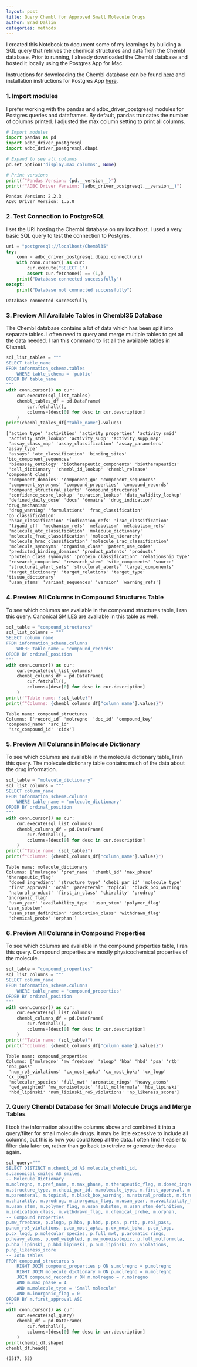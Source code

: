 ```yaml
---
layout: post
title: Query Chembl for Approved Small Molecule Drugs
author: Brad Dallin
catagories: methods
---
```


I created this Notebook to document some of my learnings by building a SQL query that retrives the chemical structures and data from the Chembl database. Prior to running, I already downloaded the Chembl database and hosted it locally using the Postgres App for Mac.

Instructions for downloading the Chembl database can be found [here](https://chembl.gitbook.io/chembl-interface-documentation/downloads) and installation instructions for Postgres App [here](https://postgresapp.com).


### **1. Import modules**

I prefer working with the pandas and adbc_driver_postgresql modules for Postgres queries and dataframes. By default, pandas truncates the number of columns printed. I adjusted the max column setting to print all columns.

```python
# Import modules
import pandas as pd
import adbc_driver_postgresql
import adbc_driver_postgresql.dbapi

# Expand to see all columns
pd.set_option('display.max_columns', None)

# Print versions
print(f"Pandas Version: {pd.__version__}")
print(f"ADBC Driver Version: {adbc_driver_postgresql.__version__}")
```
    Pandas Version: 2.2.3
    ADBC Driver Version: 1.5.0


### 2. **Test Connection to PostgreSQL**

I set the URI hosting the Chembl database on my localhost. I used a very basic SQL query to test the connection to Postgres.

```python
uri = "postgresql://localhost/Chembl35"
try:
    conn = adbc_driver_postgresql.dbapi.connect(uri)
    with conn.cursor() as cur:
        cur.execute("SELECT 1")
        assert cur.fetchone() == (1,)
    print("Database connected successfully")
except:
    print("Database not connected successfully")
```
    Database connected successfully


### 3. **Preview All Available Tables in Chembl35 Database**

The Chembl database contains a lot of data which has been split into separate tables. I often need to query and merge multiple tables to get all the data needed. I ran this command to list all the available tables in Chembl.

```python
sql_list_tables = """
SELECT table_name
FROM information_schema.tables
    WHERE table_schema = 'public'
ORDER BY table_name
"""
with conn.cursor() as cur:
    cur.execute(sql_list_tables)
    chembl_tables_df = pd.DataFrame(
        cur.fetchall(),
        columns=[desc[0] for desc in cur.description]
    )
print(chembl_tables_df["table_name"].values)
```
    ['action_type' 'activities' 'activity_properties' 'activity_smid'
     'activity_stds_lookup' 'activity_supp' 'activity_supp_map'
     'assay_class_map' 'assay_classification' 'assay_parameters' 'assay_type'
     'assays' 'atc_classification' 'binding_sites' 'bio_component_sequences'
     'bioassay_ontology' 'biotherapeutic_components' 'biotherapeutics'
     'cell_dictionary' 'chembl_id_lookup' 'chembl_release' 'component_class'
     'component_domains' 'component_go' 'component_sequences'
     'component_synonyms' 'compound_properties' 'compound_records'
     'compound_structural_alerts' 'compound_structures'
     'confidence_score_lookup' 'curation_lookup' 'data_validity_lookup'
     'defined_daily_dose' 'docs' 'domains' 'drug_indication' 'drug_mechanism'
     'drug_warning' 'formulations' 'frac_classification' 'go_classification'
     'hrac_classification' 'indication_refs' 'irac_classification'
     'ligand_eff' 'mechanism_refs' 'metabolism' 'metabolism_refs'
     'molecule_atc_classification' 'molecule_dictionary'
     'molecule_frac_classification' 'molecule_hierarchy'
     'molecule_hrac_classification' 'molecule_irac_classification'
     'molecule_synonyms' 'organism_class' 'patent_use_codes'
     'predicted_binding_domains' 'product_patents' 'products'
     'protein_class_synonyms' 'protein_classification' 'relationship_type'
     'research_companies' 'research_stem' 'site_components' 'source'
     'structural_alert_sets' 'structural_alerts' 'target_components'
     'target_dictionary' 'target_relations' 'target_type' 'tissue_dictionary'
     'usan_stems' 'variant_sequences' 'version' 'warning_refs']


### 4. **Preview All Columns in Compound Structures Table**

To see which columns are available in the compound structures table, I ran this query. Canonical SMILES are available in this table as well.

```python
sql_table = "compound_structures"
sql_list_columns = """
SELECT column_name
FROM information_schema.columns
    WHERE table_name = 'compound_records'
ORDER BY ordinal_position
"""
with conn.cursor() as cur:
    cur.execute(sql_list_columns)
    chembl_columns_df = pd.DataFrame(
        cur.fetchall(),
        columns=[desc[0] for desc in cur.description]
    )
print(f"Table name: {sql_table}")
print(f"Columns: {chembl_columns_df["column_name"].values}")
```
    Table name: compound_structures
    Columns: ['record_id' 'molregno' 'doc_id' 'compound_key' 'compound_name' 'src_id'
     'src_compound_id' 'cidx']


### 5. **Preview All Columns in Molecule Dictionary**

To see which columns are available in the molecule dictionary table, I ran this query. The molecule dictionary table contains much of the data about the drug information.

```python
sql_table = "molecule_dictionary"
sql_list_columns = """
SELECT column_name
FROM information_schema.columns
    WHERE table_name = 'molecule_dictionary'
ORDER BY ordinal_position
"""
with conn.cursor() as cur:
    cur.execute(sql_list_columns)
    chembl_columns_df = pd.DataFrame(
        cur.fetchall(),
        columns=[desc[0] for desc in cur.description]
    )
print(f"Table name: {sql_table}")
print(f"Columns: {chembl_columns_df["column_name"].values}")
```
    Table name: molecule_dictionary
    Columns: ['molregno' 'pref_name' 'chembl_id' 'max_phase' 'therapeutic_flag'
     'dosed_ingredient' 'structure_type' 'chebi_par_id' 'molecule_type'
     'first_approval' 'oral' 'parenteral' 'topical' 'black_box_warning'
     'natural_product' 'first_in_class' 'chirality' 'prodrug' 'inorganic_flag'
     'usan_year' 'availability_type' 'usan_stem' 'polymer_flag' 'usan_substem'
     'usan_stem_definition' 'indication_class' 'withdrawn_flag'
     'chemical_probe' 'orphan']


### 6. **Preview All Columns in Compound Properties**

To see which columns are available in the compound properties table, I ran this query. Compound properties are mostly physicochemical properties of the molecule.

```python
sql_table = "compound_properties"
sql_list_columns = """
SELECT column_name
FROM information_schema.columns
    WHERE table_name = 'compound_properties'
ORDER BY ordinal_position
"""
with conn.cursor() as cur:
    cur.execute(sql_list_columns)
    chembl_columns_df = pd.DataFrame(
        cur.fetchall(),
        columns=[desc[0] for desc in cur.description]
    )
print(f"Table name: {sql_table}")
print(f"Columns: {chembl_columns_df["column_name"].values}")
```
    Table name: compound_properties
    Columns: ['molregno' 'mw_freebase' 'alogp' 'hba' 'hbd' 'psa' 'rtb' 'ro3_pass'
     'num_ro5_violations' 'cx_most_apka' 'cx_most_bpka' 'cx_logp' 'cx_logd'
     'molecular_species' 'full_mwt' 'aromatic_rings' 'heavy_atoms'
     'qed_weighted' 'mw_monoisotopic' 'full_molformula' 'hba_lipinski'
     'hbd_lipinski' 'num_lipinski_ro5_violations' 'np_likeness_score']


### 7. **Query Chembl Database for Small Molecule Drugs and Merge Tables**

I took the information about the columns above and combined it into a query/filter for small molecule drugs. It may be little excessive to include all columns, but this is how you could keep all the data. I often find it easier to filter data later on, rather than go back to retreive or generate the data again.

```python
sql_query="""
SELECT DISTINCT m.chembl_id AS molecule_chembl_id,
s.canonical_smiles AS smiles,
-- Molecule Dictionary
m.molregno, m.pref_name, m.max_phase, m.therapeutic_flag, m.dosed_ingredient,
m.structure_type, m.chebi_par_id, m.molecule_type, m.first_approval, m.oral,
m.parenteral, m.topical, m.black_box_warning, m.natural_product, m.first_in_class,
m.chirality, m.prodrug, m.inorganic_flag, m.usan_year, m.availability_type,
m.usan_stem, m.polymer_flag, m.usan_substem, m.usan_stem_definition,
m.indication_class, m.withdrawn_flag, m.chemical_probe, m.orphan,
-- Compound Properties
p.mw_freebase, p.alogp, p.hba, p.hbd, p.psa, p.rtb, p.ro3_pass,
p.num_ro5_violations, p.cx_most_apka, p.cx_most_bpka, p.cx_logp,
p.cx_logd, p.molecular_species, p.full_mwt, p.aromatic_rings,
p.heavy_atoms, p.qed_weighted, p.mw_monoisotopic, p.full_molformula,
p.hba_lipinski, p.hbd_lipinski, p.num_lipinski_ro5_violations,
p.np_likeness_score
-- Join tables
FROM compound_structures s
    RIGHT JOIN compound_properties p ON s.molregno = p.molregno
    RIGHT JOIN molecule_dictionary m ON p.molregno = m.molregno
    JOIN compound_records r ON m.molregno = r.molregno
    AND m.max_phase = 4
    AND m.molecule_type = 'Small molecule'
    AND m.inorganic_flag = 0
ORDER BY m.first_approval ASC
"""
with conn.cursor() as cur:
    cur.execute(sql_query)
    chembl_df = pd.DataFrame(
        cur.fetchall(),
        columns=[desc[0] for desc in cur.description]
    )
print(chembl_df.shape)
chembl_df.head()
```
    (3517, 53)

<div style="overflow-x: auto; width: 100%;">
    <style scoped>
        .dataframe tbody tr th:only-of-type {
            vertical-align: middle;
        }

        .dataframe tbody tr th {
            vertical-align: top;
        }

        .dataframe thead th {
            text-align: right;
        }
    </style>
    <table border="1" class="dataframe">
        <thead>
            <tr style="text-align: right;">
            <th></th>
            <th>molecule_chembl_id</th>
            <th>smiles</th>
            <th>molregno</th>
            <th>pref_name</th>
            <th>max_phase</th>
            <th>therapeutic_flag</th>
            <th>dosed_ingredient</th>
            <th>structure_type</th>
            <th>chebi_par_id</th>
            <th>molecule_type</th>
            <th>first_approval</th>
            <th>oral</th>
            <th>parenteral</th>
            <th>topical</th>
            <th>black_box_warning</th>
            <th>natural_product</th>
            <th>first_in_class</th>
            <th>chirality</th>
            <th>prodrug</th>
            <th>inorganic_flag</th>
            <th>usan_year</th>
            <th>availability_type</th>
            <th>usan_stem</th>
            <th>polymer_flag</th>
            <th>usan_substem</th>
            <th>usan_stem_definition</th>
            <th>indication_class</th>
            <th>withdrawn_flag</th>
            <th>chemical_probe</th>
            <th>orphan</th>
            <th>mw_freebase</th>
            <th>alogp</th>
            <th>hba</th>
            <th>hbd</th>
            <th>psa</th>
            <th>rtb</th>
            <th>ro3_pass</th>
            <th>num_ro5_violations</th>
            <th>cx_most_apka</th>
            <th>cx_most_bpka</th>
            <th>cx_logp</th>
            <th>cx_logd</th>
            <th>molecular_species</th>
            <th>full_mwt</th>
            <th>aromatic_rings</th>
            <th>heavy_atoms</th>
            <th>qed_weighted</th>
            <th>mw_monoisotopic</th>
            <th>full_molformula</th>
            <th>hba_lipinski</th>
            <th>hbd_lipinski</th>
            <th>num_lipinski_ro5_violations</th>
            <th>np_likeness_score</th>
            </tr>
        </thead>
        <tbody>
            <tr>
            <th>0</th>
            <td>CHEMBL1200542</td>
            <td>CC(=O)OCC(=O)[C@H]1CC[C@H]2[C@@H]3CCC4=CC(=O)C...</td>
            <td>674493</td>
            <td>DESOXYCORTICOSTERONE ACETATE</td>
            <td>4.0</td>
            <td>1</td>
            <td>1</td>
            <td>MOL</td>
            <td>34671.0</td>
            <td>Small molecule</td>
            <td>1939.0</td>
            <td>0</td>
            <td>1</td>
            <td>0</td>
            <td>0</td>
            <td>1</td>
            <td>0</td>
            <td>1</td>
            <td>0</td>
            <td>0</td>
            <td>NaN</td>
            <td>0.0</td>
            <td>-cort-; -ster-; -terone</td>
            <td>0</td>
            <td>-cort-; -ster-; -terone</td>
            <td>cortisone derivatives; steroids (androgens, an...</td>
            <td>Adrenocortical Steroid (salt-regulating)</td>
            <td>0</td>
            <td>0</td>
            <td>0</td>
            <td>372.51</td>
            <td>4.27</td>
            <td>4.0</td>
            <td>0.0</td>
            <td>60.44</td>
            <td>3.0</td>
            <td>N</td>
            <td>0.0</td>
            <td>None</td>
            <td>None</td>
            <td>3.77</td>
            <td>3.77</td>
            <td>NEUTRAL</td>
            <td>372.51</td>
            <td>0.0</td>
            <td>27.0</td>
            <td>0.69</td>
            <td>372.2301</td>
            <td>C23H32O4</td>
            <td>4.0</td>
            <td>0.0</td>
            <td>0.0</td>
            <td>1.96</td>
            </tr>
            <tr>
            <th>1</th>
            <td>CHEMBL1200728</td>
            <td>Cl.N=C(N)N</td>
            <td>674679</td>
            <td>GUANIDINE HYDROCHLORIDE</td>
            <td>4.0</td>
            <td>1</td>
            <td>1</td>
            <td>MOL</td>
            <td>32735.0</td>
            <td>Small molecule</td>
            <td>1939.0</td>
            <td>1</td>
            <td>0</td>
            <td>0</td>
            <td>0</td>
            <td>0</td>
            <td>0</td>
            <td>2</td>
            <td>0</td>
            <td>0</td>
            <td>NaN</td>
            <td>1.0</td>
            <td>guan-</td>
            <td>0</td>
            <td>guan-</td>
            <td>antihypertensives (guanidine derivatives)</td>
            <td>None</td>
            <td>0</td>
            <td>0</td>
            <td>0</td>
            <td>59.07</td>
            <td>-1.16</td>
            <td>1.0</td>
            <td>3.0</td>
            <td>75.89</td>
            <td>0.0</td>
            <td>N</td>
            <td>0.0</td>
            <td>None</td>
            <td>12.55</td>
            <td>-1.24</td>
            <td>-3.65</td>
            <td>BASE</td>
            <td>95.53</td>
            <td>0.0</td>
            <td>4.0</td>
            <td>0.24</td>
            <td>59.0483</td>
            <td>CH6ClN3</td>
            <td>3.0</td>
            <td>5.0</td>
            <td>0.0</td>
            <td>0.32</td>
            </tr>
            <tr>
            <th>2</th>
            <td>CHEMBL1200982</td>
            <td>CCC(C)C1(CC)C(=O)[N-]C(=O)NC1=O.[Na+]</td>
            <td>674933</td>
            <td>BUTABARBITAL SODIUM</td>
            <td>4.0</td>
            <td>1</td>
            <td>1</td>
            <td>MOL</td>
            <td>NaN</td>
            <td>Small molecule</td>
            <td>1939.0</td>
            <td>1</td>
            <td>0</td>
            <td>0</td>
            <td>0</td>
            <td>0</td>
            <td>0</td>
            <td>0</td>
            <td>0</td>
            <td>0</td>
            <td>NaN</td>
            <td>1.0</td>
            <td>-barb-</td>
            <td>0</td>
            <td>-barb-</td>
            <td>barbituric acid derivatives</td>
            <td>Sedative-Hypnotic</td>
            <td>0</td>
            <td>0</td>
            <td>0</td>
            <td>212.25</td>
            <td>0.79</td>
            <td>3.0</td>
            <td>2.0</td>
            <td>75.27</td>
            <td>3.0</td>
            <td>N</td>
            <td>0.0</td>
            <td>7.48</td>
            <td>None</td>
            <td>1.45</td>
            <td>1.19</td>
            <td>NEUTRAL</td>
            <td>234.23</td>
            <td>0.0</td>
            <td>15.0</td>
            <td>0.68</td>
            <td>212.1161</td>
            <td>C10H15N2NaO3</td>
            <td>5.0</td>
            <td>2.0</td>
            <td>0.0</td>
            <td>0.32</td>
            </tr>
            <tr>
            <th>3</th>
            <td>CHEMBL3989520</td>
            <td>NCCc1c[nH]cn1.O=P(O)(O)O.O=P(O)(O)O</td>
            <td>2197391</td>
            <td>HISTAMINE PHOSPHATE</td>
            <td>4.0</td>
            <td>1</td>
            <td>1</td>
            <td>MOL</td>
            <td>NaN</td>
            <td>Small molecule</td>
            <td>1939.0</td>
            <td>0</td>
            <td>1</td>
            <td>0</td>
            <td>1</td>
            <td>0</td>
            <td>0</td>
            <td>2</td>
            <td>0</td>
            <td>0</td>
            <td>NaN</td>
            <td>0.0</td>
            <td>None</td>
            <td>0</td>
            <td>None</td>
            <td>None</td>
            <td>None</td>
            <td>0</td>
            <td>0</td>
            <td>0</td>
            <td>111.15</td>
            <td>-0.09</td>
            <td>2.0</td>
            <td>2.0</td>
            <td>54.70</td>
            <td>2.0</td>
            <td>Y</td>
            <td>0.0</td>
            <td>None</td>
            <td>9.58</td>
            <td>-0.70</td>
            <td>-2.85</td>
            <td>BASE</td>
            <td>307.14</td>
            <td>1.0</td>
            <td>8.0</td>
            <td>0.56</td>
            <td>111.0796</td>
            <td>C5H15N3O8P2</td>
            <td>3.0</td>
            <td>3.0</td>
            <td>0.0</td>
            <td>0.00</td>
            </tr>
            <tr>
            <th>4</th>
            <td>CHEMBL449</td>
            <td>CCC(C)C1(CC)C(=O)NC(=O)NC1=O</td>
            <td>2393</td>
            <td>BUTABARBITAL</td>
            <td>4.0</td>
            <td>1</td>
            <td>0</td>
            <td>MOL</td>
            <td>3228.0</td>
            <td>Small molecule</td>
            <td>1939.0</td>
            <td>1</td>
            <td>0</td>
            <td>0</td>
            <td>0</td>
            <td>1</td>
            <td>0</td>
            <td>0</td>
            <td>0</td>
            <td>0</td>
            <td>NaN</td>
            <td>1.0</td>
            <td>-barb-</td>
            <td>0</td>
            <td>-barb-</td>
            <td>barbituric acid derivatives</td>
            <td>Sedative-Hypnotic</td>
            <td>0</td>
            <td>0</td>
            <td>0</td>
            <td>212.25</td>
            <td>0.79</td>
            <td>3.0</td>
            <td>2.0</td>
            <td>75.27</td>
            <td>3.0</td>
            <td>N</td>
            <td>0.0</td>
            <td>7.48</td>
            <td>None</td>
            <td>1.45</td>
            <td>1.19</td>
            <td>NEUTRAL</td>
            <td>212.25</td>
            <td>0.0</td>
            <td>15.0</td>
            <td>0.68</td>
            <td>212.1161</td>
            <td>C10H16N2O3</td>
            <td>5.0</td>
            <td>2.0</td>
            <td>0.0</td>
            <td>0.32</td>
            </tr>
        </tbody>
    </table>
</div>

